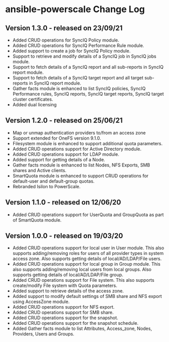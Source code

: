 # ansible-powerscale Change Log
## Version 1.3.0 - released on 23/09/21
- Added CRUD operations for SyncIQ Policy module.
- Added CRUD operations for SyncIQ Performance Rule module.
- Added support to create a job for SyncIQ Policy module.
- Support to retrieve and modify details of a SyncIQ job in SyncIQ jobs module.
- Support to fetch details of a SyncIQ report and all sub-reports in SyncIQ report module.
- Support to fetch details of a SyncIQ target report and all target sub-reports in SyncIQ report module.
- Gather facts module is enhanced to list SyncIQ policies, SyncIQ Performance rules, SyncIQ reports, SyncIQ target reports, SyncIQ target cluster certificates. 
- Added dual licensing

## Version 1.2.0 - released on 25/06/21
- Map or unmap authentication providers to/from an access zone
- Support extended for OneFS version 9.1.0.
- Filesystem module is enhanced to support additional quota parameters.
- Added CRUD operations support for Active Directory module.
- Added CRUD operations support for LDAP module.
- Added support for getting details of a Node.
- Gather facts module is enhanced to list Nodes, NFS Exports, SMB shares and Active clients.
- SmartQuota module is enhanced to support CRUD operations for default-user and default-group quotas.
- Rebranded Isilon to PowerScale.

## Version 1.1.0 - released on 12/06/20
- Added CRUD operations support for UserQuota and GroupQuota as part of SmartQuota module.

## Version 1.0.0 - released on 19/03/20
- Added CRUD operations support for local user in User module. This also supports adding/removing roles for users of all provider types in system access zone. Also supports getting details of local/AD/LDAP/File users.
- Added CRUD operations support for local group in Group module. This also supports adding/removing local users from local groups. Also supports getting details of local/AD/LDAP/File group.
- Added CRUD operations support for File system. This also supports create/modify File system with Quota parameters.
- Added support to retrieve details of the access zone.
- Added support to modify default settings of SMB share and NFS export using AccessZone module.
- Added CRUD operations support for NFS export.
- Added CRUD operations support for SMB share.
- Added CRUD operations support for the snapshot.
- Added CRUD operations support for the snapshot schedule.
- Added Gather facts module to list Attributes, Access_zone, Nodes, Providers, Users and Groups.
